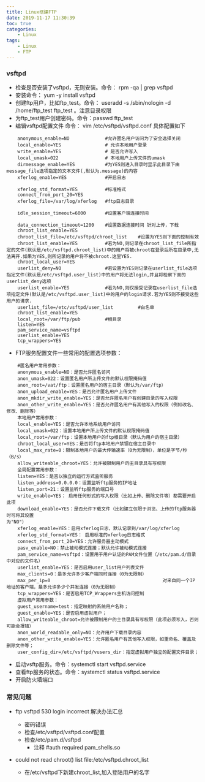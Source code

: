 ```yaml
---
title: Linux搭建FTP
date: 2019-11-17 11:30:39
toc: true
categories: 
    - Linux
tags:
    - Linux
    - FTP
---
```


### vsftpd

- 检查是否安装了vsftpd，无则安装。命令： rpm -qa | grep vsftpd
- 安装命令： yum -y install vsftpd
- 创建ftp用户，比如ftp_test。命令： useradd -s /sbin/nologin -d /home/ftp_test ftp_test 。注意目录权限
- 为ftp_test用户创建密码。命令：passwd ftp_test
- 编辑vsftpd配置文件  命令： vim /etc/vsftpd/vsftpd.conf  具体配置如下
```
    anonymous_enable=NO             #允许匿名用户访问为了安全选择关闭
    local_enable=YES                # 允许本地用户登录
    write_enable=YES                # 是否允许写入
    local_umask=022                 # 本地用户上传文件的umask
    dirmessage_enable=YES           #为YES则进入目录时显示此目录下由message_file选项指定的文本文件(,默认为.message)的内容
    xferlog_enable=YES              #开启日志
    
    xferlog_std_format=YES          #标准格式
    connect_from_port_20=YES
    xferlog_file=/var/log/xferlog   #ftp日志目录
    
    idle_session_timeout=6000       #设置客户端连接时间
    
    data_connection_timeout=1200    #设置数据连接时间 针对上传，下载
    chroot_list_enable=YES
    chroot_list_file=/etc/vsftpd/chroot_list    #设置为YES则下面的控制有效
    chroot_list_enable=YES          #若为NO,则记录在chroot_list_file所指定的文件(默认是/etc/vsftpd.chroot_list)中的用户将被chroot在登录后所在目录中,无法离开.如果为YES,则所记录的用户将不被chroot.这里YES.
    chroot_local_user=YES
    userlist_deny=NO                #若设置为YES则记录在userlist_file选项指定文件(默认是/etc/vsftpd.user_list)中的用户将无法login,并且将检察下面的userlist_deny选项
    userlist_enable=YES             #若为NO,则仅接受记录在userlist_file选项指定文件(默认是/etc/vsftpd.user_list)中的用户的login请求.若为YES则不接受这些用户的请求.
    userlist_file=/etc/vsftpd/user_list         #白名单
    chroot_list_enable=YES
    local_root=/var/ftp/pub         #根目录
    listen=YES
    pam_service_name=vsftpd
    userlist_enable=YES
    tcp_wrappers=YES
```
- FTP服务配置文件一些常用的配置选项参数：
```
    #匿名用户常用参数：
    anonymous_enable=NO：是否允许匿名访问
    anon_umask=022：设置匿名用户所上传文件的默认权限掩码值
    anon_root=/vat/ftp：设置匿名用户的宿主目录（默认为/var/ftp）
    anon_upload_enable=YES：是否允许匿名用户上传文件
    anon_mkdir_write_enable=YES：是否允许匿名用户有创建目录的写入权限
    anon_other_write_enable=YES：是否允许匿名用户有其他写入的权限（例如改名、修改、删除等）
    本地用户常用参数：
    local_enable=YES：是否允许本地系统用户访问
    local_umask=022：设置本地用户所上传文件的默认权限掩码值 
    local_root=/var/ftp：设置本地用户的ftp根目录（默认为用户的宿主目录）
    chroot_local_user=YES：是否将ftp本地用户禁锢在宿主目录中
    local_max_rate=0：限制本地用户的最大传输速率（0为无限制），单位是字节/秒（B/s）
    allow_writeable_chroot=YES：允许被限制用户的主目录具有写权限
    全局配置常用参数：
    listen=YES：是否以独立的运行方式监听服务
    listen_address=0.0.0.0：设置监听ftp服务的IP地址
    listen_port=21：设置监听ftp服务的端口号
    write_enable=YES： 启用任何形式的写入权限（比如上传、删除文件等）都需要开启此项
    download_enable=YES：是否允许下载文件（比如建立仅限于浏览、上传的ftp服务器时可将其设置                                                                     为"NO"）
    xferlog_enable=YES：启用xferlog日志，默认记录到/var/log/xferlog
    xferlog_std_format=YES： 启用标准的xferlog日志格式
    connect_from_port_20=YES：允许服务器主动模式
    pasv_enable=NO：禁止被动模式连接；默认允许被动模式连接
    pam_service_name=vsftpd：设置用于用户认证的PAM文件位置（/etc/pam.d/目录中对应的文件名）
    userlist_enable=YES：是否启用user_list用户列表文件
    max_clients=0：最多允许多少客户端同时连接（0为无限制）
    max_per_ip=0                                         对来自同一个IP地址的客户端，最多允许多少个并发连接（0为无限制）
    tcp_wrappers=YES：是否启用TCP_Wrappers主机访问控制
    虚拟用户常用参数：
    guest_username=test：指定映射的系统用户名称；
    guest_enable=YES：是否启用虚拟用户；
    allow_writeable_chroot=允许被限制用户的主目录具有写权限（此项必须写入，否则可能会报错）
    anon_world_readable_only=NO：允许用户下载目录内容
    anon_other_write_enable=YES：允许匿名用户有其他写入权限，如重命名、覆盖及删除文件等；
    user_config_dir=/etc/vsftpd/vusers_dir：指定虚拟用户独立的配置文件目录；
```

- 启动vsftp服务。命令：systemctl start vsftpd.service
- 查看ftp服务的状态。命令：systemctl status vsftpd.service
- 开启防火墙端口

### 常见问题

- ftp vsftpd 530 login incorrect 解决办法汇总
    - 密码错误
    - 检查/etc/vsftpd/vsftpd.conf配置
    - 检查/etc/pam.d/vsftpd
        - 注释 #auth required pam_shells.so
        
- could not read chroot() list file:/etc/vsftpd.chroot_list
    - 在/etc/vsftpd下新建chroot_list,加入登陆用户的名字